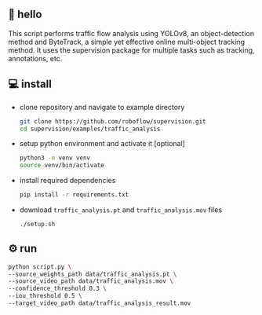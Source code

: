 ## 👋 hello

This script performs traffic flow analysis using YOLOv8, an object-detection method and ByteTrack, a simple yet effective online multi-object tracking method. It uses the supervision package for multiple tasks such as tracking, annotations, etc. 

## 💻 install

- clone repository and navigate to example directory

    ```bash
    git clone https://github.com/roboflow/supervision.git
    cd supervision/examples/traffic_analysis
    ```

- setup python environment and activate it [optional]

    ```bash
    python3 -m venv venv
    source venv/bin/activate
    ```
  
- install required dependencies
    
    ```bash
    pip install -r requirements.txt
    ```
  
- download `traffic_analysis.pt` and `traffic_analysis.mov` files
    
    ```bash
    ./setup.sh
    ```

## ⚙️ run

```bash
python script.py \
--source_weights_path data/traffic_analysis.pt \
--source_video_path data/traffic_analysis.mov \
--confidence_threshold 0.3 \
--iou_threshold 0.5 \
--target_video_path data/traffic_analysis_result.mov
```
